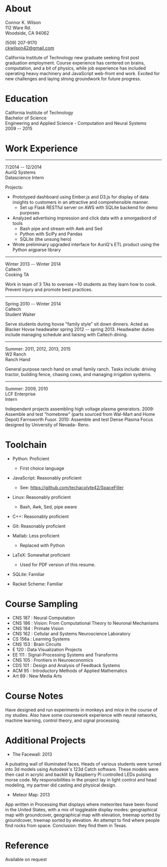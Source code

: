 # About

Connor K. Wilson  
112 Ware Rd.  
Woodside, CA 94062  

(509) 207-9170  
ckwilson42@gmail.com  

California Institute of Technology new graduate seeking first post
graduation employment. Course experience has centered on brains,
computation, and a bit of physics, while job experience has included
operating heavy machinery and JavaScript web-front end work. Excited
for new challenges and laying strong groundwork for future progress.

# Education

California Institute of Technology  
Bachelor of Science  
Engineering and Applied Science - Computation and Neural Systems  
2009 -- 2015  

# Work Experience

--------------------------------------------------------------------------
7/2014 -- 12/2014  
AuriQ Systems  
Datascience Intern  

Projects:   

* Prototyped dashboard using Ember.js and D3.js for display of data
  insights to customers in an attractive and comprehensible manner.
  - Set up Flask RESTful server on AWS with SQLite backend for demo purposes
* Analyzed advertising impression and click data with a smorgasbord of tools
  - Bash pipe and stream with Awk and Sed
  - Python with SciPy and Pandas
  - SQLite (the unsung hero)
* Wrote preliminary upgraded interface for AuriQ's ETL product
  using the Python argparse library

--------------------------------------------------------------------------
Winter 2013 -- Winter 2014  
Caltech  
Cooking TA  

Work in team of 3 TAs to oversee ~10 students as they learn how to cook.
Prevent injury and promote best practices. 

--------------------------------------------------------------------------
Spring 2010 -- Winter 2014  
Caltech  
Student Waiter  

Serve students during hovse "family style" sit down dinners. Acted as
Blacker Hovse headwaiter spring 2012 -- spring 2013. Headwaiter duties
include managing schedule and liaising with Caltech dining.

--------------------------------------------------------------------------
Summer: 2011, 2012, 2013, 2015  
W2 Ranch  
Ranch Hand  

General purpose ranch hand on small family ranch. Tasks include:
driving tractor, building fence, chasing cows, and managing irrigation
systems.

--------------------------------------------------------------------------
Summer: 2009, 2010  
LCF Enterprise  
Intern  

Independent projects assembling high voltage plasma generators.
2009: Assemble and test "homebrew" (parts sourced from Wal-Mart and
Home Depot) Farnsworth Fusor.
2010: Assemble and test Dense Plasma Focus designed by University of
Nevada- Reno.

# Toolchain

* Python: Proficient
  - First choice language
	
* JavaScript: Reasonably proficient
  - See: https://github.com/techacolyte42/SpaceFiller

* Linux: Reasonably proficient
  - Bash, Awk, Sed, pipe aware
	
* C++: Reasonably proficient

* Git: Reasonably proficient
	
* Matlab: Less proficient
  - Replaced with Python

* LaTeX: Somewhat proficient
  - Used for PDF version of this resume.

* SQLite: Familiar
	
* Racket Scheme: Familiar

# Course Sampling

* CNS 187	: Neural Computation
* CNS 186	: Vision: From Computational Theory to Neuronal Mechanisms
* CNS 184	: Primate Vision
* CNS 162	: Cellular and Systems Neuroscience Laboratory
* CS 156a	: Learning Systems
* CNS 153   : Brain Circuits
* E 120	    : Data Visualization Projects
* EE 111	: Signal-Processing Systems and Transforms
* CNS 105	: Frontiers in Neuroeconomics
* CDS 101	: Design and Analysis of Feedback Systems
* ACM 95	: Introductory Methods of Applied Mathematics
* Art 89	: New Media Arts

# Course Notes

Have designed and run experiments in monkeys and mice in the course of
my studies. Also have some coursework experience with neural networks,
machine learning, control theory, and signal processing.

# Additional Projects

* The Facewall: 2013  

A pulsating wall of illuminated faces.  Heads of various students were
turned into 3d models using Autodesk's 123d Catch software.  These
models were then cast in acrylic and backlit by Raspberry Pi
controlled LEDs pulsing morse code. My responsibilities in the project
lay in light control and head modeling, my partner did casting and
physical design.

* Meteor Map: 2013  

App written in Processing that displays where meteorites have been
found in the United States, with a mix of toggleable display modes:
geographical map with groundcover, geographical map with elevation,
treemap sorted by groundcover, treemap sorted by elevation. An attempt
to find where people find rocks from space. Conclusion: they find them
in Texas. 


# Reference

Available on request

